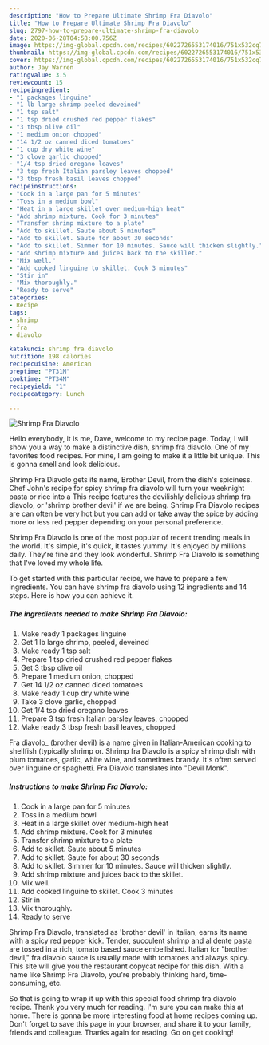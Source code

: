 ```yaml
---
description: "How to Prepare Ultimate Shrimp Fra Diavolo"
title: "How to Prepare Ultimate Shrimp Fra Diavolo"
slug: 2797-how-to-prepare-ultimate-shrimp-fra-diavolo
date: 2020-06-28T04:58:00.756Z
image: https://img-global.cpcdn.com/recipes/6022726553174016/751x532cq70/shrimp-fra-diavolo-recipe-main-photo.jpg
thumbnail: https://img-global.cpcdn.com/recipes/6022726553174016/751x532cq70/shrimp-fra-diavolo-recipe-main-photo.jpg
cover: https://img-global.cpcdn.com/recipes/6022726553174016/751x532cq70/shrimp-fra-diavolo-recipe-main-photo.jpg
author: Jay Warren
ratingvalue: 3.5
reviewcount: 15
recipeingredient:
- "1 packages linguine"
- "1 lb large shrimp peeled deveined"
- "1 tsp salt"
- "1 tsp dried crushed red pepper flakes"
- "3 tbsp olive oil"
- "1 medium onion chopped"
- "14 1/2 oz canned diced tomatoes"
- "1 cup dry white wine"
- "3 clove garlic chopped"
- "1/4 tsp dried oregano leaves"
- "3 tsp fresh Italian parsley leaves chopped"
- "3 tbsp fresh basil leaves chopped"
recipeinstructions:
- "Cook in a large pan for 5 minutes"
- "Toss in a medium bowl"
- "Heat in a large skillet over medium-high heat"
- "Add shrimp mixture. Cook for 3 minutes"
- "Transfer shrimp mixture to a plate"
- "Add to skillet. Saute about 5 minutes"
- "Add to skillet. Saute for about 30 seconds"
- "Add to skillet. Simmer for 10 minutes. Sauce will thicken slightly."
- "Add shrimp mixture and juices back to the skillet."
- "Mix well."
- "Add cooked linguine to skillet. Cook 3 minutes"
- "Stir in"
- "Mix thoroughly."
- "Ready to serve"
categories:
- Recipe
tags:
- shrimp
- fra
- diavolo

katakunci: shrimp fra diavolo 
nutrition: 198 calories
recipecuisine: American
preptime: "PT31M"
cooktime: "PT34M"
recipeyield: "1"
recipecategory: Lunch

---
```



![Shrimp Fra Diavolo](https://img-global.cpcdn.com/recipes/6022726553174016/751x532cq70/shrimp-fra-diavolo-recipe-main-photo.jpg)

Hello everybody, it is me, Dave, welcome to my recipe page. Today, I will show you a way to make a distinctive dish, shrimp fra diavolo. One of my favorites food recipes. For mine, I am going to make it a little bit unique. This is gonna smell and look delicious.

Shrimp Fra Diavolo gets its name, Brother Devil, from the dish&#39;s spiciness. Chef John&#39;s recipe for spicy shrimp fra diavolo will turn your weeknight pasta or rice into a This recipe features the devilishly delicious shrimp fra diavolo, or &#39;shrimp brother devil&#39; if we are being. Shrimp Fra Diavolo recipes are can often be very hot but you can add or take away the spice by adding more or less red pepper depending on your personal preference.

Shrimp Fra Diavolo is one of the most popular of recent trending meals in the world. It's simple, it's quick, it tastes yummy. It's enjoyed by millions daily. They're fine and they look wonderful. Shrimp Fra Diavolo is something that I've loved my whole life.


To get started with this particular recipe, we have to prepare a few ingredients. You can have shrimp fra diavolo using 12 ingredients and 14 steps. Here is how you can achieve it.

<!--inarticleads1-->

##### The ingredients needed to make Shrimp Fra Diavolo:

1. Make ready 1 packages linguine
1. Get 1 lb large shrimp, peeled, deveined
1. Make ready 1 tsp salt
1. Prepare 1 tsp dried crushed red pepper flakes
1. Get 3 tbsp olive oil
1. Prepare 1 medium onion, chopped
1. Get 14 1/2 oz canned diced tomatoes
1. Make ready 1 cup dry white wine
1. Take 3 clove garlic, chopped
1. Get 1/4 tsp dried oregano leaves
1. Prepare 3 tsp fresh Italian parsley leaves, chopped
1. Make ready 3 tbsp fresh basil leaves, chopped


Fra diavolo_ (brother devil) is a name given in Italian-American cooking to shellfish (typically shrimp or. Shrimp fra Diavolo is a spicy shrimp dish with plum tomatoes, garlic, white wine, and sometimes brandy. It&#39;s often served over linguine or spaghetti. Fra Diavolo translates into &#34;Devil Monk&#34;. 

<!--inarticleads2-->

##### Instructions to make Shrimp Fra Diavolo:

1. Cook in a large pan for 5 minutes
1. Toss in a medium bowl
1. Heat in a large skillet over medium-high heat
1. Add shrimp mixture. Cook for 3 minutes
1. Transfer shrimp mixture to a plate
1. Add to skillet. Saute about 5 minutes
1. Add to skillet. Saute for about 30 seconds
1. Add to skillet. Simmer for 10 minutes. Sauce will thicken slightly.
1. Add shrimp mixture and juices back to the skillet.
1. Mix well.
1. Add cooked linguine to skillet. Cook 3 minutes
1. Stir in
1. Mix thoroughly.
1. Ready to serve


Shrimp Fra Diavolo, translated as &#39;brother devil&#39; in Italian, earns its name with a spicy red pepper kick. Tender, succulent shrimp and al dente pasta are tossed in a rich, tomato based sauce embellished. Italian for &#34;brother devil,&#34; fra diavolo sauce is usually made with tomatoes and always spicy. This site will give you the restaurant copycat recipe for this dish. With a name like Shrimp Fra Diavolo, you&#39;re probably thinking hard, time-consuming, etc. 

So that is going to wrap it up with this special food shrimp fra diavolo recipe. Thank you very much for reading. I'm sure you can make this at home. There is gonna be more interesting food at home recipes coming up. Don't forget to save this page in your browser, and share it to your family, friends and colleague. Thanks again for reading. Go on get cooking!
